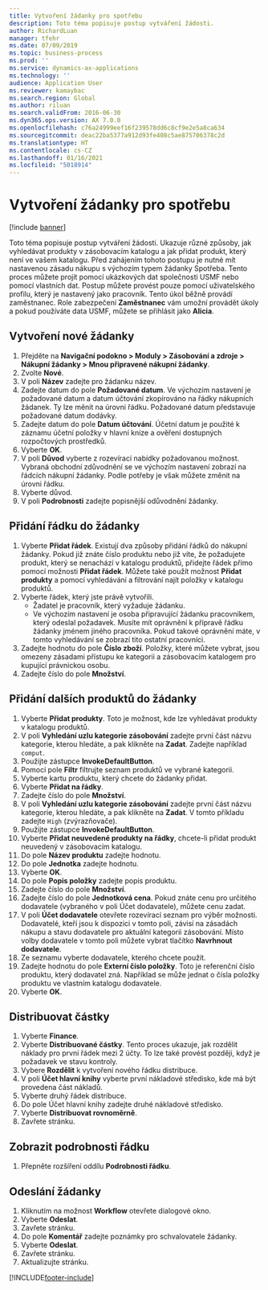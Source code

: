 ```yaml
---
title: Vytvoření žádanky pro spotřebu
description: Toto téma popisuje postup vytváření žádosti.
author: RichardLuan
manager: tfehr
ms.date: 07/09/2019
ms.topic: business-process
ms.prod: ''
ms.service: dynamics-ax-applications
ms.technology: ''
audience: Application User
ms.reviewer: kamaybac
ms.search.region: Global
ms.author: riluan
ms.search.validFrom: 2016-06-30
ms.dyn365.ops.version: AX 7.0.0
ms.openlocfilehash: c76a24999eef16f239578dd6c8cf9e2e5a8ca634
ms.sourcegitcommit: deac22ba5377a912d93fe408c5ae875706378c2d
ms.translationtype: HT
ms.contentlocale: cs-CZ
ms.lasthandoff: 01/16/2021
ms.locfileid: "5018914"
---
```

# <a name="create-a-requisition-for-consumption"></a>Vytvoření žádanky pro spotřebu

[!include [banner](../../includes/banner.md)]

Toto téma popisuje postup vytváření žádosti. Ukazuje různé způsoby, jak vyhledávat produkty v zásobovacím katalogu a jak přidat produkt, který není ve vašem katalogu. Před zahájením tohoto postupu je nutné mít nastavenou zásadu nákupu s výchozím typem žádanky Spotřeba. Tento proces můžete projít pomocí ukázkových dat společnosti USMF nebo pomocí vlastních dat. Postup můžete provést pouze pomocí uživatelského profilu, který je nastavený jako pracovník. Tento úkol běžně provádí zaměstnanec. Role zabezpečení **Zaměstnanec** vám umožní provádět úkoly a pokud používáte data USMF, můžete se přihlásit jako **Alicia**.


## <a name="create-a-new-requisition"></a>Vytvoření nové žádanky
1. Přejděte na **Navigační podokno > Moduly > Zásobování a zdroje > Nákupní žádanky > Mnou připravené nákupní žádanky**.
2. Zvolte **Nové**.
3. V poli **Název** zadejte pro žádanku název.
4. Zadejte datum do pole **Požadované datum**. Ve výchozím nastavení je požadované datum a datum účtování zkopírováno na řádky nákupních žádanek. Ty lze měnit na úrovni řádku. Požadované datum představuje požadované datum dodávky.  
5. Zadejte datum do pole **Datum účtování**. Účetní datum je použité k záznamu účetní položky v hlavní knize a ověření dostupných rozpočtových prostředků.  
6. Vyberte **OK**.
7. V poli **Důvod** vyberte z rozevírací nabídky požadovanou možnost. Vybraná obchodní zdůvodnění se ve výchozím nastavení zobrazí na řádcích nákupní žádanky. Podle potřeby je však můžete změnit na úrovni řádku.  
8. Vyberte důvod.
9. V poli **Podrobnosti** zadejte popisnější odůvodnění žádanky.

## <a name="add-a-line-to-the-requisition"></a>Přidání řádku do žádanky
1. Vyberte **Přidat řádek**. Existují dva způsoby přidání řádků do nákupní žádanky. Pokud již znáte číslo produktu nebo již víte, že požadujete produkt, který se nenachází v katalogu produktů, přidejte řádek přímo pomocí možnosti **Přidat řádek**. Můžete také použít možnost **Přidat produkty** a pomocí vyhledávání a filtrování najít položky v katalogu produktů.    
2. Vyberte řádek, který jste právě vytvořili.
    - Žadatel je pracovník, který vyžaduje žádanku.   
    - Ve výchozím nastavení je osoba připravující žádanku pracovníkem, který odeslal požadavek. Musíte mít oprávnění k přípravě řádku žádanky jménem jiného pracovníka. Pokud takové oprávnění máte, v tomto vyhledávání se zobrazí tito ostatní pracovníci.  
3. Zadejte hodnotu do pole **Číslo zboží**. Položky, které můžete vybrat, jsou omezeny zásadami přístupu ke kategorii a zásobovacím katalogem pro kupující právnickou osobu.   
4. Zadejte číslo do pole **Množství**.

## <a name="add-more-products-to-the-requisition"></a>Přidání dalších produktů do žádanky
1. Vyberte **Přidat produkty**. Toto je možnost, kde lze vyhledávat produkty v katalogu produktů.    
2. V poli **Vyhledání uzlu kategorie zásobování** zadejte první část názvu kategorie, kterou hledáte, a pak klikněte na **Zadat**. Zadejte například `comput`.  
3. Použijte zástupce **InvokeDefaultButton**.
4. Pomocí pole **Filtr** filtrujte seznam produktů ve vybrané kategorii.
5. Vyberte kartu produktu, který chcete do žádanky přidat.
6. Vyberte **Přidat na řádky**.
7. Zadejte číslo do pole **Množství**.
8. V poli **Vyhledání uzlu kategorie zásobování** zadejte první část názvu kategorie, kterou hledáte, a pak klikněte na **Zadat**. V tomto příkladu zadejte `High` (zvýrazňovače).  
9. Použijte zástupce **InvokeDefaultButton**.
10. Vyberte **Přidat neuvedené produkty na řádky**, chcete-li přidat produkt neuvedený v zásobovacím katalogu.
11. Do pole **Název produktu** zadejte hodnotu.
12. Do pole **Jednotka** zadejte hodnotu.
13. Vyberte **OK**.
14. Do pole **Popis položky** zadejte popis produktu.
15. Zadejte číslo do pole **Množství**.
16. Zadejte číslo do pole **Jednotková cena**. Pokud znáte cenu pro určitého dodavatele (vybraného v poli Účet dodavatele), můžete cenu zadat.   
17. V poli **Účet dodavatele** otevřete rozevírací seznam pro výběr možnosti. Dodavatelé, kteří jsou k dispozici v tomto poli, závisí na zásadách nákupu a stavu dodavatele pro aktuální kategorii zásobování. Místo volby dodavatele v tomto poli můžete vybrat tlačítko **Navrhnout dodavatele**.    
18. Ze seznamu vyberte dodavatele, kterého chcete použít.
19. Zadejte hodnotu do pole **Externí číslo položky**. Toto je referenční číslo produktu, který dodavatel zná. Například se může jednat o čísla položky produktu ve vlastním katalogu dodavatele.  
20. Vyberte **OK**.

## <a name="distribute-amounts"></a>Distribuovat částky
1. Vyberte **Finance**.
2. Vyberte **Distribuované částky**. Tento proces ukazuje, jak rozdělit náklady pro první řádek mezi 2 účty. To lze také provést později, když je požadavek ve stavu kontroly.  
3. Vybere **Rozdělit** k vytvoření nového řádku distribuce.
4. V poli **Účet hlavní knihy** vyberte první nákladové středisko, kde má být provedena část nákladů.
5. Vyberte druhý řádek distribuce.
6. Do pole Účet hlavní knihy zadejte druhé nákladové středisko.
7. Vyberte **Distribuovat rovnoměrně**.
8. Zavřete stránku.

## <a name="view-line-details"></a>Zobrazit podrobnosti řádku
1. Přepněte rozšíření oddílu **Podrobnosti řádku**.

## <a name="submit-the-requisition"></a>Odeslání žádanky
1. Kliknutím na možnost **Workflow** otevřete dialogové okno.
2. Vyberte **Odeslat**.
3. Zavřete stránku.
4. Do pole **Komentář** zadejte poznámky pro schvalovatele žádanky.
5. Vyberte **Odeslat**.
6. Zavřete stránku.
7. Aktualizujte stránku.



[!INCLUDE[footer-include](../../../includes/footer-banner.md)]